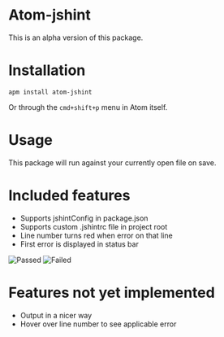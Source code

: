 # Atom-jshint

This is an alpha version of this package.

Installation
===

`apm install atom-jshint`

Or through the `cmd+shift+p` menu in Atom itself.

Usage
===

This package will run against your currently open file on save.

Included features
===
 * Supports jshintConfig in package.json
 * Supports custom .jshintrc file in project root
 * Line number turns red when error on that line
 * First error is displayed in status bar

![Passed](http://cl.ly/image/0v1K3M382m1Q/Image%202014-02-27%20at%201.59.10%20pm.png)
![Failed](http://cl.ly/image/3r2t1i3C2o3D/Image%202014-02-27%20at%201.59.29%20pm.png)

Features not yet implemented
===

  * Output in a nicer way
  * Hover over line number to see applicable error
